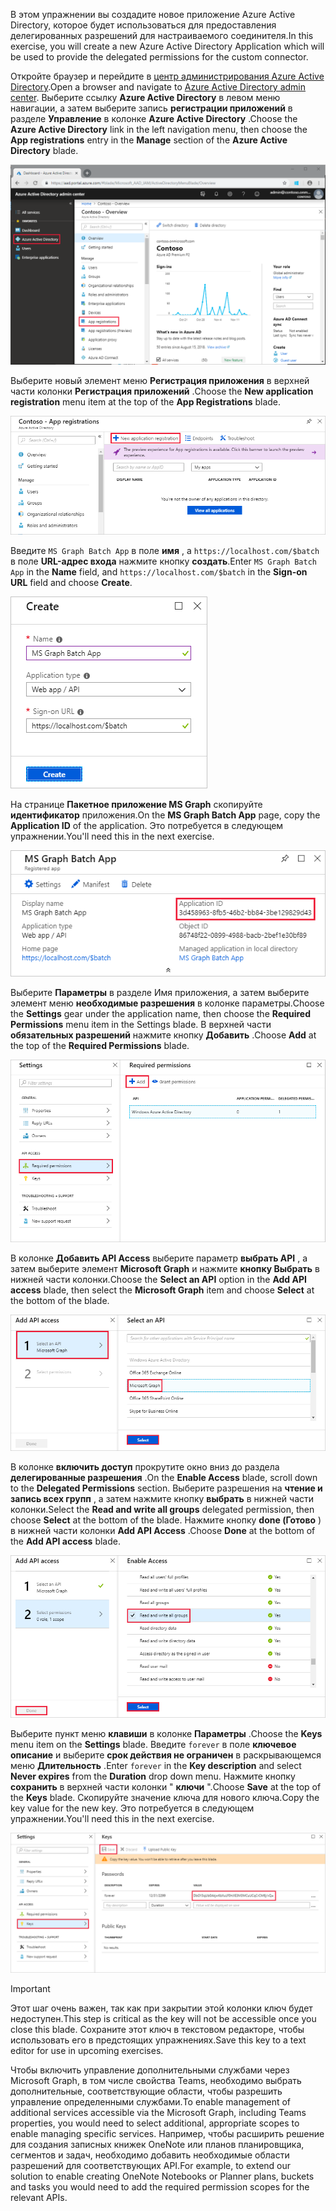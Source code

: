 <!-- markdownlint-disable MD002 MD041 -->

<span data-ttu-id="8177f-101">В этом упражнении вы создадите новое приложение Azure Active Directory, которое будет использоваться для предоставления делегированных разрешений для настраиваемого соединителя.</span><span class="sxs-lookup"><span data-stu-id="8177f-101">In this exercise, you will create a new Azure Active Directory Application which will be used to provide the delegated permissions for the custom connector.</span></span>

<span data-ttu-id="8177f-102">Откройте браузер и перейдите в [центр администрирования Azure Active Directory](https://aad.portal.azure.com).</span><span class="sxs-lookup"><span data-stu-id="8177f-102">Open a browser and navigate to [Azure Active Directory admin center](https://aad.portal.azure.com).</span></span> <span data-ttu-id="8177f-103">Выберите ссылку **Azure Active Directory** в левом меню навигации, а затем выберите запись **регистрации приложений** в разделе **Управление** в колонке **Azure Active Directory** .</span><span class="sxs-lookup"><span data-stu-id="8177f-103">Choose the **Azure Active Directory** link in the left navigation menu, then choose the **App registrations** entry in the **Manage** section of the **Azure Active Directory** blade.</span></span>

![Снимок колонки Azure Active Directory в центре администрирования Azure Active Directory](./images/app-reg1.png)

<span data-ttu-id="8177f-105">Выберите новый элемент меню **Регистрация приложения** в верхней части колонки **Регистрация приложений** .</span><span class="sxs-lookup"><span data-stu-id="8177f-105">Choose the **New application registration** menu item at the top of the **App Registrations** blade.</span></span>

![Снимок колонки "Регистрация приложений" в центре администрирования Azure Active Directory](./images/app-reg2.png)

<span data-ttu-id="8177f-107">Введите `MS Graph Batch App` в поле **имя** , а `https://localhost.com/$batch` в поле **URL-адрес входа** нажмите кнопку **создать**.</span><span class="sxs-lookup"><span data-stu-id="8177f-107">Enter `MS Graph Batch App` in the **Name** field, and `https://localhost.com/$batch` in the **Sign-on URL** field and choose **Create**.</span></span>

![Снимок экрана с формой создания для новой регистрации приложения в центре администрирования Azure Active Directory](./images/app-reg3.png)

<span data-ttu-id="8177f-109">На странице **Пакетное приложение MS Graph** скопируйте **идентификатор** приложения.</span><span class="sxs-lookup"><span data-stu-id="8177f-109">On the **MS Graph Batch App** page, copy the **Application ID** of the application.</span></span> <span data-ttu-id="8177f-110">Это потребуется в следующем упражнении.</span><span class="sxs-lookup"><span data-stu-id="8177f-110">You'll need this in the next exercise.</span></span>

![Снимок экрана со страницей "зарегистрированное приложение"](./images/app-reg4.png)

<span data-ttu-id="8177f-112">Выберите **Параметры** в разделе Имя приложения, а затем выберите элемент меню **необходимые разрешения** в колонке параметры.</span><span class="sxs-lookup"><span data-stu-id="8177f-112">Choose the **Settings** gear under the application name, then choose the **Required Permissions** menu item in the Settings blade.</span></span> <span data-ttu-id="8177f-113">В верхней части **обязательных разрешений** нажмите кнопку **Добавить** .</span><span class="sxs-lookup"><span data-stu-id="8177f-113">Choose **Add** at the top of the **Required Permissions** blade.</span></span>

![Снимок экрана, на котором находится требуемая колонка разрешений](./images/app-perms1.png)

<span data-ttu-id="8177f-115">В колонке **Добавить API Access** выберите параметр **выбрать API** , а затем выберите элемент **Microsoft Graph** и нажмите **кнопку Выбрать** в нижней части колонки.</span><span class="sxs-lookup"><span data-stu-id="8177f-115">Choose the **Select an API** option in the **Add API access** blade, then select the **Microsoft Graph** item and choose **Select** at the bottom of the blade.</span></span>

![Снимок экрана "Выбор элемента API"](./images/app-perms2.png)

<span data-ttu-id="8177f-117">В колонке **включить доступ** прокрутите окно вниз до раздела **делегированные разрешения** .</span><span class="sxs-lookup"><span data-stu-id="8177f-117">On the **Enable Access** blade, scroll down to the **Delegated Permissions** section.</span></span> <span data-ttu-id="8177f-118">Выберите разрешения на **чтение и запись всех групп** , а затем нажмите кнопку **выбрать** в нижней части колонки.</span><span class="sxs-lookup"><span data-stu-id="8177f-118">Select the **Read and write all groups** delegated permission, then choose **Select** at the bottom of the blade.</span></span> <span data-ttu-id="8177f-119">Нажмите кнопку **done (Готово** ) в нижней части колонки **Add API Access** .</span><span class="sxs-lookup"><span data-stu-id="8177f-119">Choose **Done** at the bottom of the **Add API access** blade.</span></span>

 ![Снимок экрана, на котором разрешите доступ](./images/app-perms3.png)

<span data-ttu-id="8177f-121">Выберите пункт меню **клавиши** в колонке **Параметры** .</span><span class="sxs-lookup"><span data-stu-id="8177f-121">Choose the **Keys** menu item on the **Settings** blade.</span></span> <span data-ttu-id="8177f-122">Введите `forever` в поле **ключевое описание** и выберите **срок действия не ограничен** в раскрывающемся меню **Длительность** .</span><span class="sxs-lookup"><span data-stu-id="8177f-122">Enter `forever` in the **Key description** and select **Never expires** from the **Duration** drop down menu.</span></span> <span data-ttu-id="8177f-123">Нажмите кнопку **сохранить** в верхней части колонки " **ключи** ".</span><span class="sxs-lookup"><span data-stu-id="8177f-123">Choose **Save** at the top of the **Keys** blade.</span></span> <span data-ttu-id="8177f-124">Скопируйте значение ключа для нового ключа.</span><span class="sxs-lookup"><span data-stu-id="8177f-124">Copy the key value for the new key.</span></span> <span data-ttu-id="8177f-125">Это потребуется в следующем упражнении.</span><span class="sxs-lookup"><span data-stu-id="8177f-125">You'll need this in the next exercise.</span></span>

![Снимок колонки "клавиши"](./images/app-key1.png)

> [!IMPORTANT]
> <span data-ttu-id="8177f-127">Этот шаг очень важен, так как при закрытии этой колонки ключ будет недоступен.</span><span class="sxs-lookup"><span data-stu-id="8177f-127">This step is critical as the key will not be accessible once you close this blade.</span></span> <span data-ttu-id="8177f-128">Сохраните этот ключ в текстовом редакторе, чтобы использовать его в предстоящих упражнениях.</span><span class="sxs-lookup"><span data-stu-id="8177f-128">Save this key to a text editor for use in upcoming exercises.</span></span>

<span data-ttu-id="8177f-129">Чтобы включить управление дополнительными службами через Microsoft Graph, в том числе свойства Teams, необходимо выбрать дополнительные, соответствующие области, чтобы разрешить управление определенными службами.</span><span class="sxs-lookup"><span data-stu-id="8177f-129">To enable management of additional services accessible via the Microsoft Graph, including Teams properties, you would need to select additional, appropriate scopes to enable managing specific services.</span></span> <span data-ttu-id="8177f-130">Например, чтобы расширить решение для создания записных книжек OneNote или планов планировщика, сегментов и задач, необходимо добавить необходимые области разрешений для соответствующих API.</span><span class="sxs-lookup"><span data-stu-id="8177f-130">For example, to extend our solution to enable creating OneNote Notebooks or Planner plans, buckets and tasks you would need to add the required permission scopes for the relevant APIs.</span></span>
